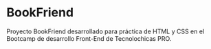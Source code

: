 # BookFriend
Proyecto BookFriend desarrollado para práctica de HTML y CSS en el Bootcamp de desarrollo Front-End de Tecnolochicas PRO.
